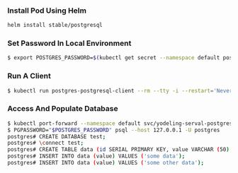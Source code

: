 ### Install Pod Using Helm
```bash
helm install stable/postgresql
```

### Set Password In Local Environment
```bash
$ export POSTGRES_PASSWORD=$(kubectl get secret --namespace default postgres-postgresql -o jsonpath="{.data.postgresql-password}" | base64 --decode)
```

### Run A Client
```bash
$ kubectl run postgres-postgresql-client --rm --tty -i --restart='Never' --namespace default --image docker.io/bitnami/postgresql:10.7.0 --env="PGPASSWORD=$POSTGRES_PASSWORD" --command -- psql --host postgres-postgresql -U postgres
```

### Access And Populate Database
```bash
$ kubectl port-forward --namespace default svc/yodeling-serval-postgresql 5432:5432 &
$ PGPASSWORD="$POSTGRES_PASSWORD" psql --host 127.0.0.1 -U postgres
postgres# CREATE DATABASE test;
postgres# \connect test;
postgres# CREATE TABLE data (id SERIAL PRIMARY KEY, value VARCHAR (50) NOT NULL);
postgres# INSERT INTO data (value) VALUES ('some data');
postgres# INSERT INTO data (value) VALUES ('some other data');
```
